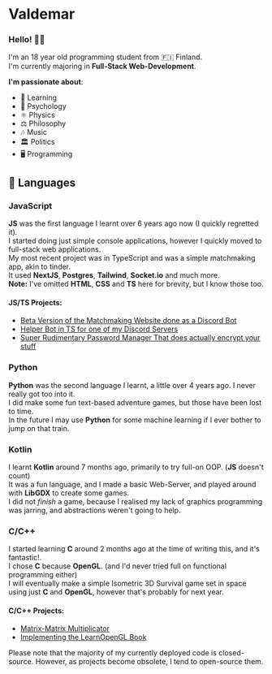 # Valdemar
### Hello! 👋🏻
I'm an 18 year old programming student from 🇫🇮 Finland.  
I'm currently majoring in **Full-Stack Web-Development**.  
  
**I'm passionate about**:  
 - 📕 Learning
 - 🧠 Psychology
 - ⚛️ Physics
 - ⚖️ Philosophy
 - 🎶 Music
 - 🏛️ Politics
 - 🖥️ Programming

## 📖 Languages
### JavaScript
**JS** was the first language I learnt over 6 years ago now (I quickly regretted it).  
I started doing just simple console applications, however I quickly moved to full-stack web applications.  
My most recent project was in TypeScript and was a simple matchmaking app, akin to tinder.  
It used **NextJS**, **Postgres**, **Tailwind**, **Socket.io** and much more.  
**Note:** I've omitted **HTML**, **CSS** and **TS** here for brevity, but I know those too.  
#### JS/TS Projects:
  - [Beta Version of the Matchmaking Website done as a Discord Bot](https://github.com/valdemar-dev/isolationism-match-bot)
  - [Helper Bot in TS for one of my Discord Servers](https://github.com/valdemar-dev/iso-helpy)
  - [Super Rudimentary Password Manager That does actually encrypt your stuff](https://github.com/valdemar-dev/passmngr)

### Python
**Python** was the second language I learnt, a little over 4 years ago. I never really got too into it.  
I did make some fun text-based adventure games, but those have been lost to time.  
In the future I may use **Python** for some machine learning if I ever bother to jump on that train.  

### Kotlin
I learnt **Kotlin** around 7 months ago, primarily to try full-on OOP. (**JS** doesn't count)  
It was a fun language, and I made a basic Web-Server, and played around with **LibGDX** to create some games.  
I did not *finish* a game, because I realised my lack of graphics programming was jarring, and abstractions weren't going to help.  

### C/C++
I started learning **C** around 2 months ago at the time of writing this, and it's fantastic!.  
I chose **C** because **OpenGL**. (and I'd never tried full on functional programming either)  
I will eventually make a simple Isometric 3D Survival game set in space using just **C** and **OpenGL**, however that's probably for next year.  
#### C/C++ Projects:
  - [Matrix-Matrix Multiplicator](https://github.com/valdemar-dev/matrix-multiplicator)
  - [Implementing the LearnOpenGL Book](https://github.com/valdemar-dev/learn-opengl)
  
Please note that the majority of my currently deployed code is closed-source. However, as projects become obsolete, I tend to open-source them.

